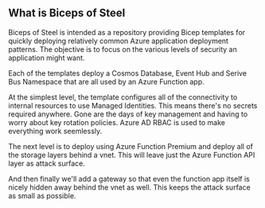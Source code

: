 ## What is Biceps of Steel

Biceps of Steel is intended as a repository providing Bicep templates for quickly deploying relatively common Azure application deployment patterns. The objective is to focus on the various levels of security an application might want.

Each of the templates deploy a Cosmos Database, Event Hub and Serive Bus Namespace that are all used by an Azure Function app.

At the simplest level, the template configures all of the connectivity to internal resources to use Managed Identities. This means there's no secrets required anywhere. Gone are the days of key management and having to worry about key rotation policies. Azure AD RBAC is used to make everything work seemlessly.

The next level is to deploy using Azure Function Premium and deploy all of the storage layers behind a vnet. This will leave just the Azure Function API layer as attack surface.

And then finally we'll add a gateway so that even the function app itself is nicely hidden away behind the vnet as well. This keeps the attack surface as small as possible.